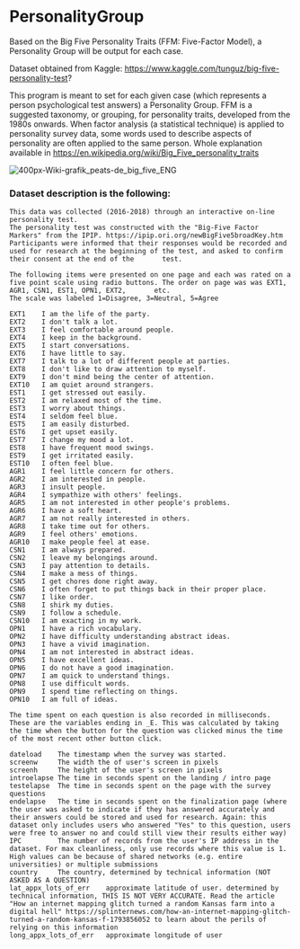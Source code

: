 # PersonalityGroup
Based on the Big Five Personality Traits (FFM: Five-Factor Model), a Personality Group will be output for each case. 

Dataset obtained from Kaggle: https://www.kaggle.com/tunguz/big-five-personality-test?

This program is meant to set for each given case (which represents a person psychological test answers) a Personality Group.
FFM is a suggested taxonomy, or grouping, for personality traits, developed from the 1980s onwards. When factor analysis (a statistical technique) is applied to personality survey data, some words used to describe aspects of personality are often applied to the same person.
Whole explanation available in https://en.wikipedia.org/wiki/Big_Five_personality_traits

![400px-Wiki-grafik_peats-de_big_five_ENG](https://user-images.githubusercontent.com/56207845/86517328-ba606600-bded-11ea-935d-af4e9b666b0b.png)

### Dataset description is the following:
    
    This data was collected (2016-2018) through an interactive on-line personality test.
    The personality test was constructed with the "Big-Five Factor Markers" from the IPIP. https://ipip.ori.org/newBigFive5broadKey.htm
    Participants were informed that their responses would be recorded and used for research at the beginning of the test, and asked to confirm their consent at the end of the       test.

    The following items were presented on one page and each was rated on a five point scale using radio buttons. The order on page was was EXT1, AGR1, CSN1, EST1, OPN1, EXT2,       etc.
    The scale was labeled 1=Disagree, 3=Neutral, 5=Agree

    EXT1	I am the life of the party.
    EXT2	I don't talk a lot.
    EXT3	I feel comfortable around people.
    EXT4	I keep in the background.
    EXT5	I start conversations.
    EXT6	I have little to say.
    EXT7	I talk to a lot of different people at parties.
    EXT8	I don't like to draw attention to myself.
    EXT9	I don't mind being the center of attention.
    EXT10	I am quiet around strangers.
    EST1	I get stressed out easily.
    EST2	I am relaxed most of the time.
    EST3	I worry about things.
    EST4	I seldom feel blue.
    EST5	I am easily disturbed.
    EST6	I get upset easily.
    EST7	I change my mood a lot.
    EST8	I have frequent mood swings.
    EST9	I get irritated easily.
    EST10	I often feel blue.
    AGR1	I feel little concern for others. 
    AGR2	I am interested in people.
    AGR3	I insult people.
    AGR4	I sympathize with others' feelings.
    AGR5	I am not interested in other people's problems.
    AGR6	I have a soft heart.
    AGR7	I am not really interested in others.
    AGR8	I take time out for others.
    AGR9	I feel others' emotions.
    AGR10	I make people feel at ease.
    CSN1	I am always prepared.
    CSN2	I leave my belongings around.
    CSN3	I pay attention to details.
    CSN4	I make a mess of things.
    CSN5	I get chores done right away.
    CSN6	I often forget to put things back in their proper place.
    CSN7	I like order.
    CSN8	I shirk my duties.
    CSN9	I follow a schedule.
    CSN10	I am exacting in my work.
    OPN1	I have a rich vocabulary.
    OPN2	I have difficulty understanding abstract ideas.
    OPN3	I have a vivid imagination.
    OPN4	I am not interested in abstract ideas.
    OPN5	I have excellent ideas.
    OPN6	I do not have a good imagination.
    OPN7	I am quick to understand things.
    OPN8	I use difficult words.
    OPN9	I spend time reflecting on things.
    OPN10	I am full of ideas.

    The time spent on each question is also recorded in milliseconds. These are the variables ending in _E. This was calculated by taking the time when the button for the question was clicked minus the time of the most recent other button click.

    dateload    The timestamp when the survey was started.
    screenw     The width the of user's screen in pixels
    screenh     The height of the user's screen in pixels
    introelapse The time in seconds spent on the landing / intro page
    testelapse  The time in seconds spent on the page with the survey questions
    endelapse   The time in seconds spent on the finalization page (where the user was asked to indicate if they has answered accurately and their answers could be stored and used for research. Again: this dataset only includes users who answered "Yes" to this question, users were free to answer no and could still view their results either way)
    IPC         The number of records from the user's IP address in the dataset. For max cleanliness, only use records where this value is 1. High values can be because of shared networks (e.g. entire universities) or multiple submissions
    country     The country, determined by technical information (NOT ASKED AS A QUESTION)
    lat_appx_lots_of_err    approximate latitude of user. determined by technical information, THIS IS NOT VERY ACCURATE. Read the article "How an internet mapping glitch turned a random Kansas farm into a digital hell" https://splinternews.com/how-an-internet-mapping-glitch-turned-a-random-kansas-f-1793856052 to learn about the perils of relying on this information
    long_appx_lots_of_err   approximate longitude of user
